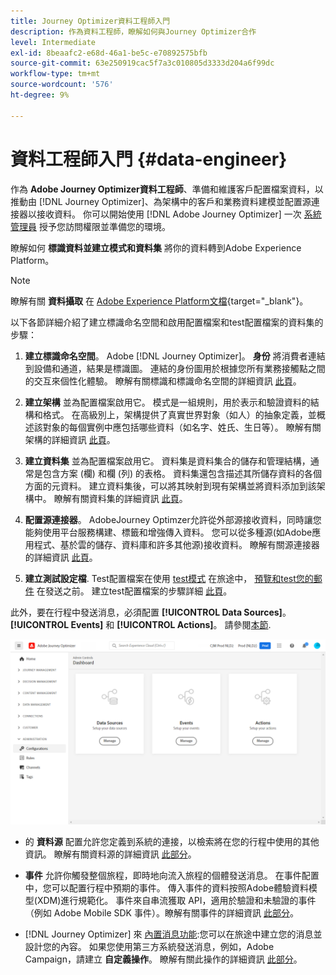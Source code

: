 ```yaml
---
title: Journey Optimizer資料工程師入門
description: 作為資料工程師，瞭解如何與Journey Optimizer合作
level: Intermediate
exl-id: 8beaafc2-e68d-46a1-be5c-e70892575bfb
source-git-commit: 63e250919cac5f7a3c010805d3333d204a6f99dc
workflow-type: tm+mt
source-wordcount: '576'
ht-degree: 9%

---
```


# 資料工程師入門 {#data-engineer}

作為 **Adobe Journey Optimizer資料工程師**、準備和維護客戶配置檔案資料，以推動由 [!DNL Journey Optimizer]、為架構中的客戶和業務資料建模並配置源連接器以接收資料。 你可以開始使用 [!DNL Adobe Journey Optimizer] 一次 [系統管理員](administrator.md) 授予您訪問權限並準備您的環境。


瞭解如何 **標識資料並建立模式和資料集** 將你的資料轉到Adobe Experience Platform。

>[!NOTE]
>
>瞭解有關 **資料攝取** 在 [Adobe Experience Platform文檔](https://experienceleague.adobe.com/docs/experience-platform/ingestion/home.html?lang=zh-Hant){target=&quot;_blank&quot;}。

以下各節詳細介紹了建立標識命名空間和啟用配置檔案和test配置檔案的資料集的步驟：

1. **建立標識命名空間**。 Adobe [!DNL Journey Optimizer]。 **身份** 將消費者連結到設備和通道，結果是標識圖。 連結的身份圖用於根據您所有業務接觸點之間的交互來個性化體驗。  瞭解有關標識和標識命名空間的詳細資訊 [此頁](../../segment/get-started-identity.md)。

1. **建立架構** 並為配置檔案啟用它。 模式是一組規則，用於表示和驗證資料的結構和格式。 在高級別上，架構提供了真實世界對象（如人）的抽象定義，並概述該對象的每個實例中應包括哪些資料（如名字、姓氏、生日等）。  瞭解有關架構的詳細資訊 [此頁](../get-started-schemas.md)。

1. **建立資料集** 並為配置檔案啟用它。 資料集是資料集合的儲存和管理結構，通常是包含方案 (欄) 和欄 (列) 的表格。 資料集還包含描述其所儲存資料的各個方面的元資料。 建立資料集後，可以將其映射到現有架構並將資料添加到該架構中。 瞭解有關資料集的詳細資訊 [此頁](../get-started-datasets.md)。

1. **配置源連接器**。 AdobeJourney Optimzer允許從外部源接收資料，同時讓您能夠使用平台服務構建、標籤和增強傳入資料。 您可以從多種源(如Adobe應用程式、基於雲的儲存、資料庫和許多其他源)接收資料。 瞭解有關源連接器的詳細資訊 [此頁](../get-started-sources.md)。

1. **建立測試設定檔**. Test配置檔案在使用 [test模式](../../building-journeys/testing-the-journey.md) 在旅途中， [預覽和test您的郵件](../../design/preview.md) 在發送之前。 建立test配置檔案的步驟詳細 [此頁](../../segment/creating-test-profiles.md)。


此外，要在行程中發送消息，必須配置 **[!UICONTROL Data Sources]**。 **[!UICONTROL Events]** 和 **[!UICONTROL Actions]**。 請參閱[本節](../../configuration/about-data-sources-events-actions.md).

![](../assets/admin-menu.png)

* 的 **資料源** 配置允許您定義到系統的連接，以檢索將在您的行程中使用的其他資訊。 瞭解有關資料源的詳細資訊 [此部分](../../datasource/about-data-sources.md)。

* **事件** 允許你觸發整個旅程，即時地向流入旅程的個體發送消息。 在事件配置中，您可以配置行程中預期的事件。 傳入事件的資料按照Adobe體驗資料模型(XDM)進行規範化。 事件來自串流獲取 API，適用於驗證和未驗證的事件（例如 Adobe Mobile SDK 事件）。瞭解有關事件的詳細資訊 [此部分](../../event/about-events.md)。

* [!DNL Journey Optimizer] 來 [內置消息功能](../../messages/get-started-content.md):您可以在旅途中建立您的消息並設計您的內容。 如果您使用第三方系統發送消息，例如，Adobe Campaign，請建立 **自定義操作**。 瞭解有關此操作的詳細資訊 [此部分](../../action/action.md)。
